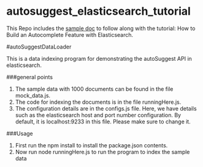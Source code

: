 # autosuggest_elasticsearch_tutorial
This Repo includes the [sample doc](blog_06_autoSuggest_dataSet.js) to follow along with the tutorial: How to Build an Autocomplete Feature with Elasticsearch.

#autoSuggestDataLoader

This is a data indexing program for demonstrating the autoSuggest API in elasticsearch.

###general points

1. The sample data with 1000 documents can be found in the file mock_data.js. 
2. The code for indexing the documents is in the file runningHere.js.
3. The configuration details are in the configs.js file. Here, we have details such as the elasticsearch host and port number configuration. By default, it is localhost:9233 in this file. Please make sure to change it.

###Usage

1. First run the npm install to install the package.json contents.
2. Now run node runningHere.js to run the program to index the sample data
